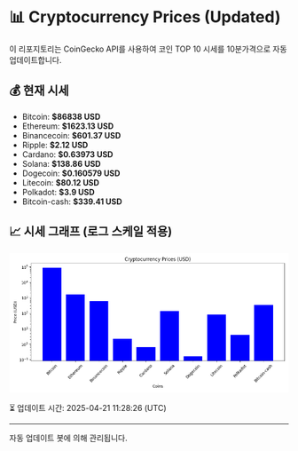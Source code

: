 
# 📊 Cryptocurrency Prices (Updated)

이 리포지토리는 CoinGecko API를 사용하여 코인 TOP 10 시세를 10분가격으로 자동 업데이트합니다.

## 💰 현재 시세
- Bitcoin: **$86838 USD**
- Ethereum: **$1623.13 USD**
- Binancecoin: **$601.37 USD**
- Ripple: **$2.12 USD**
- Cardano: **$0.63973 USD**
- Solana: **$138.86 USD**
- Dogecoin: **$0.160579 USD**
- Litecoin: **$80.12 USD**
- Polkadot: **$3.9 USD**
- Bitcoin-cash: **$339.41 USD**

## 📈 시세 그래프 (로그 스케일 적용)
![Crypto Prices](crypto_prices.png)

⏳ 업데이트 시간: 2025-04-21 11:28:26 (UTC)

---
자동 업데이트 봇에 의해 관리됩니다.

